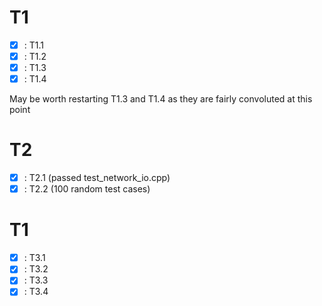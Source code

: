 T1
=====================

- [x] : T1.1
- [x] : T1.2
- [X] : T1.3
- [X] : T1.4

May be worth restarting T1.3 and T1.4 as they are fairly convoluted at this point

T2
=====================

- [x] : T2.1 (passed test_network_io.cpp)
- [x] : T2.2 (100 random test cases)

T1
=====================

- [x] : T3.1
- [x] : T3.2
- [x] : T3.3
- [x] : T3.4
